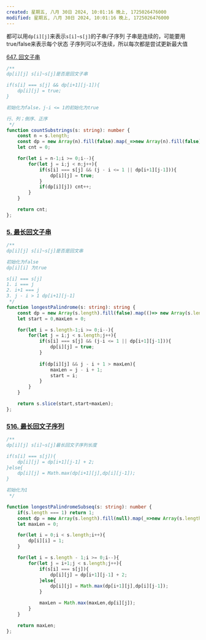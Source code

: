 ```yaml
---
created: 星期五, 八月 30日 2024, 10:01:16 晚上, 1725026476000
modified: 星期五, 八月 30日 2024, 10:01:16 晚上, 1725026476000
---
```


都可以用`dp[i][j]`来表示`s[i]~s[j]`的子串/子序列
子串是连续的，可能要用true/false来表示每个状态
子序列可以不连续，所以每次都是尝试更新最大值


[647. 回文子串](https://leetcode.cn/problems/palindromic-substrings/)
```typescript
/**
dp[i][j] s[i]~s[j]是否是回文子串

if(s[i] === s[j] && dp[i+1][j-1]){
    dp[i][j] = true;
}

初始化为false，j-i <= 1的初始化为true

行、列；倒序、正序
 */
function countSubstrings(s: string): number {
    const n = s.length;
    const dp = new Array(n).fill(false).map(_=>new Array(n).fill(false)); // 最大为dp[n-1][n-1];
    let cnt = 0;

    for(let i = n-1;i >= 0;i--){
        for(let j = i;j < n;j++){
            if(s[i] === s[j] && (j - i <= 1 || dp[i+1][j-1])){
                dp[i][j] = true;
            }
            if(dp[i][j]) cnt++;
        }
    }

    return cnt;
};
```

### [5. 最长回文子串](https://leetcode.cn/problems/longest-palindromic-substring/)
```typescript
/**
dp[i][j] s[i]~s[j]是否是回文串

初始化为false
dp[i][i] 为true

s[i] === s[j]
1. i === j 
2. i+1 === j
3. j - i > 1 dp[i+1][j-1]
 */
function longestPalindrome(s: string): string {
    const dp = new Array(s.length).fill(false).map(()=> new Array(s.length).fill(false))
    let start = 0,maxLen = 0;

    for(let i = s.length-1;i >= 0;i--){
        for(let j = i;j < s.length;j++){
            if(s[i] === s[j] && (j-i <= 1 || dp[i+1][j-1])){
                dp[i][j] = true;
            }
            
            if(dp[i][j] && j - i + 1 > maxLen){
                maxLen = j - i + 1;
                start = i;
            }
        }
    }

    return s.slice(start,start+maxLen);
};
```


### [516. 最长回文子序列](https://leetcode.cn/problems/longest-palindromic-subsequence/)

```typescript
/**
dp[i][j] s[i]~s[j]最长回文子序列长度

if(s[i] === s[j]){
    dp[i][j] = dp[i+1][j-1] + 2;
}else{
    dp[i][j] = Math.max(dp[i+1][j],dp[i][j-1]);
}

初始化为1
 */

function longestPalindromeSubseq(s: string): number {
    if(s.length === 1) return 1;
    const dp = new Array(s.length).fill(null).map(_=>new Array(s.length).fill(0));
    let maxLen = 0;

    for(let i = 0;i < s.length;i++){
        dp[i][i] = 1;
    }

    for(let i = s.length - 1;i >= 0;i--){
        for(let j = i+1;j < s.length;j++){
            if(s[i] === s[j]){
                dp[i][j] = dp[i+1][j-1] + 2;
            }else{
                dp[i][j] = Math.max(dp[i+1][j],dp[i][j-1]);
            }

            maxLen = Math.max(maxLen,dp[i][j]);
        }
    }

    return maxLen;
};
```